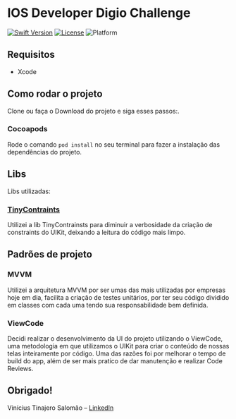 # IOS Developer Digio Challenge

[![Swift Version][swift-image]][swift-url] [![License][license-image]][license-url] ![Platform](https://img.shields.io/cocoapods/p/LFAlertController.svg?style=flat)

## Requisitos
- Xcode

## Como rodar o projeto
Clone ou faça o Download do projeto e siga esses passos:.
 
### Cocoapods
Rode o comando `pod install` no seu terminal para fazer a instalação das dependências do projeto.

## Libs
Libs utilizadas:

### [TinyContraints](https://github.com/roberthein/TinyConstraints)
Utilizei a lib TinyContrainsts para diminuir a verbosidade da criação de constraints do UIKit, deixando a leitura do código mais limpo.

## Padrões de projeto

### MVVM
Utilizei a arquitetura MVVM por ser umas das mais utilizadas por empresas hoje em dia, facilita a criação de testes unitários, por ter seu código dividido em classes com cada uma tendo sua responsabilidade bem definida.

### ViewCode
Decidi realizar o desenvolvimento da UI do projeto utilizando o ViewCode, uma metodologia em que utilizamos o UIKit para criar o conteúdo de nossas telas inteiramente por código. Uma das razões foi por melhorar o tempo de build do app, além de ser mais pratico de dar manutenção e realizar Code Reviews.

## Obrigado!

Vinícius Tinajero Salomão – [LinkedIn](https://www.linkedin.com/in/vinicius-tinajero-salomao/)

[swift-image]:https://img.shields.io/badge/swift-4.2-orange.svg
[swift-url]: https://swift.org/
[license-image]: https://img.shields.io/badge/License-MIT-blue.svg
[license-url]: LICENSE
